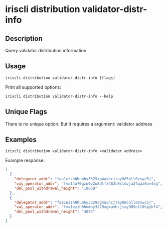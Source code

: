 # iriscli distribution validator-distr-info

## Description

Query validator distribution information

## Usage

```
iriscli distribution validator-distr-info [flags]
```

Print all supported options:

```shell
iriscli distribution validator-distr-info --help
```

## Unique Flags

There is no unique option. But it requires a argument: validator address


## Examples

```shell
iriscli distribution validator-distr-info <validator address>
```
Example response:
```json
[
  {
    "delegator_addr": "faa1ezzh0humhy3329xg4avhcjtay985nll0zswc5j",
    "val_operator_addr": "fva14a70gzu0v2w8dlfx462c9sldvja24qaz6vv4sg",
    "del_pool_withdrawal_height": "10859"
  },
  {
    "delegator_addr": "faa1ezzh0humhy3329xg4avhcjtay985nll0zswc5j",
    "val_operator_addr": "fva1ezzh0humhy3329xg4avhcjtay985nll0hpyhf4",
    "del_pool_withdrawal_height": "4044"
  }
]
```
